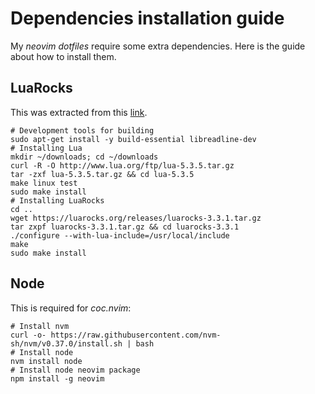 # Dependencies installation guide

My *neovim* *dotfiles* require some extra dependencies. Here is the guide about how to install them.

## LuaRocks

This was extracted from this [link](https://github.com/luarocks/luarocks/wiki/Installation-instructions-for-Unix).

```shell
# Development tools for building
sudo apt-get install -y build-essential libreadline-dev
# Installing Lua
mkdir ~/downloads; cd ~/downloads
curl -R -O http://www.lua.org/ftp/lua-5.3.5.tar.gz
tar -zxf lua-5.3.5.tar.gz && cd lua-5.3.5
make linux test
sudo make install
# Installing LuaRocks
cd ..
wget https://luarocks.org/releases/luarocks-3.3.1.tar.gz
tar zxpf luarocks-3.3.1.tar.gz && cd luarocks-3.3.1
./configure --with-lua-include=/usr/local/include
make
sudo make install
```

## Node

This is required for _coc.nvim_:

```shell
# Install nvm
curl -o- https://raw.githubusercontent.com/nvm-sh/nvm/v0.37.0/install.sh | bash
# Install node
nvm install node
# Install node neovim package
npm install -g neovim
```
